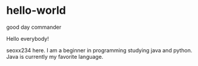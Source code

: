 # hello-world
good day commander

Hello everybody!

seoxx234 here. I am a beginner in programming studying java and python.
Java is currently my favorite language.
